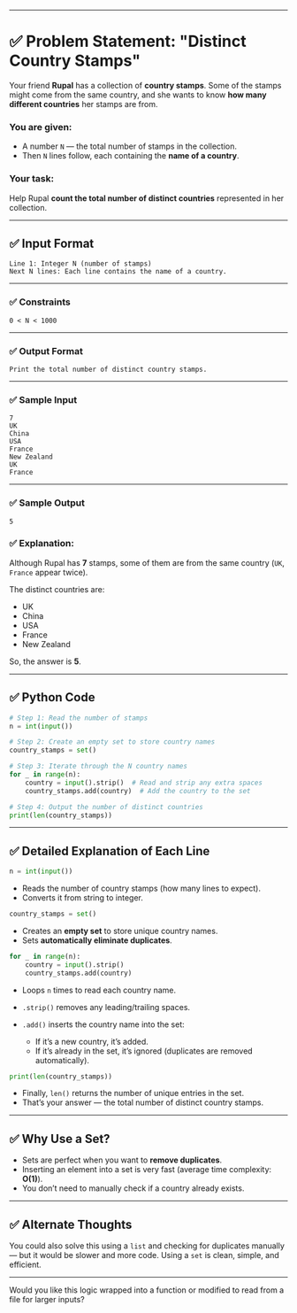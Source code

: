 

---

# ✅ Problem Statement: **"Distinct Country Stamps"**

Your friend **Rupal** has a collection of **country stamps**. Some of the stamps might come from the same country, and she wants to know **how many different countries** her stamps are from.

### You are given:

* A number `N` — the total number of stamps in the collection.
* Then `N` lines follow, each containing the **name of a country**.

### Your task:

Help Rupal **count the total number of **distinct** countries** represented in her collection.

---

## ✅ Input Format

```
Line 1: Integer N (number of stamps)
Next N lines: Each line contains the name of a country.
```

---

### ✅ Constraints

```
0 < N < 1000
```

---

### ✅ Output Format

```
Print the total number of distinct country stamps.
```

---

### ✅ Sample Input

```
7
UK
China
USA
France
New Zealand
UK
France
```

---

### ✅ Sample Output

```
5
```

### ✅ Explanation:

Although Rupal has **7** stamps, some of them are from the same country (`UK`, `France` appear twice).

The distinct countries are:

* UK
* China
* USA
* France
* New Zealand

So, the answer is **5**.

---

## ✅ Python Code

```python
# Step 1: Read the number of stamps
n = int(input())

# Step 2: Create an empty set to store country names
country_stamps = set()

# Step 3: Iterate through the N country names
for _ in range(n):
    country = input().strip()  # Read and strip any extra spaces
    country_stamps.add(country)  # Add the country to the set

# Step 4: Output the number of distinct countries
print(len(country_stamps))
```

---

## ✅ Detailed Explanation of Each Line

```python
n = int(input())
```

* Reads the number of country stamps (how many lines to expect).
* Converts it from string to integer.

```python
country_stamps = set()
```

* Creates an **empty set** to store unique country names.
* Sets **automatically eliminate duplicates**.

```python
for _ in range(n):
    country = input().strip()
    country_stamps.add(country)
```

* Loops `n` times to read each country name.
* `.strip()` removes any leading/trailing spaces.
* `.add()` inserts the country name into the set:

  * If it’s a new country, it’s added.
  * If it’s already in the set, it’s ignored (duplicates are removed automatically).

```python
print(len(country_stamps))
```

* Finally, `len()` returns the number of unique entries in the set.
* That’s your answer — the total number of distinct country stamps.

---

## ✅ Why Use a Set?

* Sets are perfect when you want to **remove duplicates**.
* Inserting an element into a set is very fast (average time complexity: **O(1)**).
* You don’t need to manually check if a country already exists.

---

## ✅ Alternate Thoughts

You could also solve this using a `list` and checking for duplicates manually — but it would be slower and more code. Using a `set` is clean, simple, and efficient.

---

Would you like this logic wrapped into a function or modified to read from a file for larger inputs?
